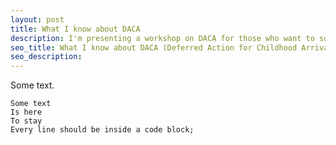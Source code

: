 ```yaml
---
layout: post
title: What I know about DACA
description: I'm presenting a workshop on DACA for those who want to support undocumented people. Here are the resources I'm using. I'm presenting a workshop on DACA for those who want to support undocumented people. Here are the resources I'm using. I'm presenting a workshop on DACA for those who want to support undocumented people. Here are the resources I'm using.
seo_title: What I know about DACA (Deferred Action for Childhood Arrivals)
seo_description:
---
```


Some text.

    Some text
    Is here
    To stay
    Every line should be inside a code block;